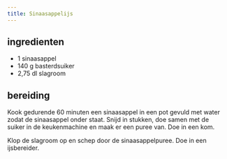 ```yaml
---
title: Sinaasappelijs
---
```


## ingredienten
* 1 sinaasappel
* 140 g basterdsuiker
* 2,75 dl slagroom

## bereiding
Kook gedurende 60 minuten een sinaasappel in een pot gevuld met water zodat de sinaasappel onder staat. Snijd in stukken, doe samen met de suiker in de keukenmachine en maak er een puree van. Doe in een kom.

Klop de slagroom op en schep door de sinaasappelpuree. Doe in een ijsbereider.


